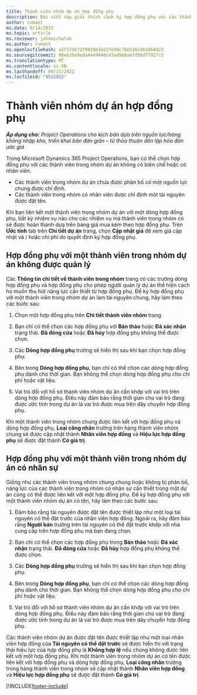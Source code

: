 ```yaml
---
title: Thành viên nhóm dự án hợp đồng phụ
description: Bài viết này giải thích cách ký hợp đồng phụ với các thành viên nhóm dự án trong Microsoft Dynamics 365 Project Operations.
author: rumant
ms.date: 9/14/2022
ms.topic: article
ms.reviewer: johnmichalak
ms.author: rumant
ms.openlocfilehash: a2f17d6f270029e3a517e99c7bb518cdb19b8d23
ms.sourcegitcommit: 08eb3be9eda44e9446c43ed9b6aefd58d77927c5
ms.translationtype: MT
ms.contentlocale: vi-VN
ms.lasthandoff: 09/15/2022
ms.locfileid: "9522822"
---
```

# <a name="subcontracting-project-team-members"></a>Thành viên nhóm dự án hợp đồng phụ

_**Áp dụng cho:** Project Operations cho kịch bản dựa trên nguồn lực/hàng không nhập kho, triển khai bản đơn giản – từ thỏa thuận đến lập hóa đơn ước giá_

Trong Microsoft Dynamics 365 Project Operations, bạn có thể chọn hợp đồng phụ với các thành viên trong nhóm dự án không có biên chế hoặc có nhân viên.

- Các thành viên trong nhóm dự án chưa được phân bổ có một nguồn lực chung được chỉ định.
- Các thành viên trong nhóm có nhân viên được chỉ định một tài nguyên được đặt tên.

Khi bạn liên kết một thành viên trong nhóm dự án với một dòng hợp đồng phụ, bất kỳ nhiệm vụ nào cho các nhiệm vụ mà thành viên trong nhóm có sẽ được hoàn thành dựa trên bảng giá mua kèm theo hợp đồng phụ.  Trên **Ước tính** tab trên **Chi tiết dự án** trang, chọn **Cập nhật giá** để xem giá cập nhật và / hoặc chi phí do quyết định ký hợp đồng phụ. 

## <a name="subcontracting-an-unstaffed-project-team-member"></a>Hợp đồng phụ với một thành viên trong nhóm dự án không được quản lý
Các **Thông tin chi tiết về thành viên trong nhóm** trang có các trường dòng hợp đồng phụ và hợp đồng phụ cho phép người quản lý dự án thể hiện cách họ muốn thu hút năng lực cần thiết từ hợp đồng phụ. Để ký hợp đồng phụ với một thành viên trong nhóm dự án làm tài nguyên chung, hãy làm theo các bước sau:

1.  Chọn một hợp đồng phụ trên **Chi tiết thành viên nhóm** trang.

2.  Bạn chỉ có thể chọn các hợp đồng phụ với **Bản thảo** hoặc **Đã xác nhận** trạng thái. **Đã đóng cửa** hoặc **Đã hủy** hợp đồng phụ không thể được chọn. 

3.  Các **Dòng hợp đồng phụ** trường sẽ hiển thị sau khi bạn chọn hợp đồng phụ.

4.  Bên trong **Dòng hợp đồng phụ**, bạn chỉ có thể chọn các dòng hợp đồng phụ dành cho thời gian. Bạn không thể chọn dòng hợp đồng phụ cho chi phí hoặc vật liệu.

5.  Vai trò đối với hồ sơ thành viên nhóm dự án cần khớp với vai trò trên dòng hợp đồng phụ. Điều này đảm bảo rằng thời gian cho vai trò đang được ước tính trong dự án là vai trò được mua trên dây chuyền hợp đồng phụ. 

Khi một thành viên trong nhóm chung được liên kết với hợp đồng phụ và dòng hợp đồng phụ, **Loại công nhân** trường trên hàng thành viên nhóm chung sẽ được cập nhật thành **Nhân viên hợp đồng** và **Hiệu lực hợp đồng phụ** sẽ được đặt thành **Có giá trị**.

## <a name="subcontracting-a-staffed-project-team-member"></a>Hợp đồng phụ với một thành viên trong nhóm dự án có nhân sự
Giống như các thành viên trong nhóm chung chung hoặc không bị phân bổ, năng lực của các thành viên trong nhóm có nhân sự cần thiết trong một dự án cũng có thể được liên kết với một hợp đồng phụ. Để ký hợp đồng phụ với một thành viên nhóm dự án có tên, hãy làm theo các bước sau:

1.  Đảm bảo rằng tài nguyên được đặt tên được thiết lập như một loại tài nguyên có thể đặt trước của nhân viên hợp đồng. Ngoài ra, hãy đảm bảo rằng **Người bán** trường trên tài nguyên có thể đặt trước khớp với nhà cung cấp trên hợp đồng phụ mà bạn đang chọn. 

2.  Bạn chỉ có thể chọn các hợp đồng phụ trong **Bản thảo** hoặc **Đã xác nhận** trạng thái. **Đã đóng cửa** hoặc **Đã hủy** hợp đồng phụ không thể được chọn. 

3.  Các **Dòng hợp đồng phụ** trường sẽ hiển thị sau khi bạn chọn hợp đồng phụ.

4.  Bên trong **Dòng hợp đồng phụ**, bạn chỉ có thể chọn các dòng hợp đồng phụ dành cho thời gian. Bạn không thể chọn dòng hợp đồng phụ cho chi phí hoặc vật liệu.

5.  Vai trò đối với hồ sơ thành viên nhóm dự án cần khớp với vai trò trên dòng hợp đồng phụ. Điều này đảm bảo rằng thời gian cho vai trò đang được ước tính trong dự án là vai trò được mua trên dây chuyền hợp đồng phụ. 

Các thành viên nhóm dự án được đặt tên được thiết lập như một loại nhân viên hợp đồng của **Tài nguyên có thể đặt trước** sẽ được hiển thị với trạng thái hiệu lực của hợp đồng phụ là **Không hợp lệ** nếu chúng không được liên kết với một hợp đồng phụ. Khi một thành viên trong nhóm dự án có tên được liên kết với hợp đồng phụ và dòng hợp đồng phụ, **Loại công nhân** trường trong hàng thành viên trong nhóm sẽ cập nhật thành **Nhân viên hợp đồng** và **Hiệu lực hợp đồng phụ** sẽ được đặt thành **Có giá trị**.

[!INCLUDE[footer-include](../../includes/footer-banner.md)]
